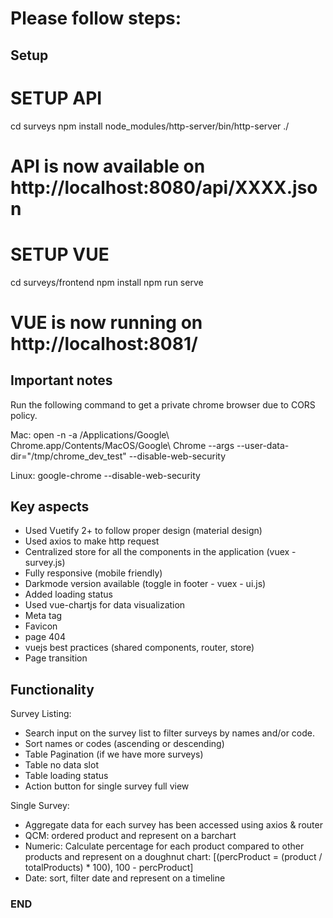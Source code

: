 # Please follow steps:

## Setup
# SETUP API

cd surveys
npm install
node_modules/http-server/bin/http-server ./
# API is now available on http://localhost:8080/api/XXXX.json

# SETUP VUE
cd surveys/frontend
npm install
npm run serve
# VUE is now running on http://localhost:8081/ 

## Important notes

Run the following command to get a private chrome browser due to CORS policy.

Mac:
open -n -a /Applications/Google\ Chrome.app/Contents/MacOS/Google\ Chrome --args --user-data-dir="/tmp/chrome_dev_test" --disable-web-security

Linux:
google-chrome --disable-web-security

## Key aspects
- Used Vuetify 2+ to follow proper design (material design)
- Used axios to make http request
- Centralized store for all the components in the application (vuex - survey.js)
- Fully responsive (mobile friendly)
- Darkmode version available (toggle in footer - vuex - ui.js)
- Added loading status
- Used vue-chartjs for data visualization
- Meta tag
- Favicon
- page 404
- vuejs best practices (shared components, router, store)
- Page transition

## Functionality
Survey Listing: 
- Search input on the survey list to filter surveys by names and/or code.
- Sort names or codes (ascending or descending)
- Table Pagination (if we have more surveys)
- Table no data slot
- Table loading status
- Action button for single survey full view

Single Survey:
- Aggregate data for each survey has been accessed using axios & router
- QCM: ordered product and represent on a barchart
- Numeric: Calculate percentage for each product compared to other products and represent on a doughnut chart:
[(percProduct = (product / totalProducts) * 100), 100 - percProduct]
- Date: sort, filter date and represent on a timeline


### END ###
